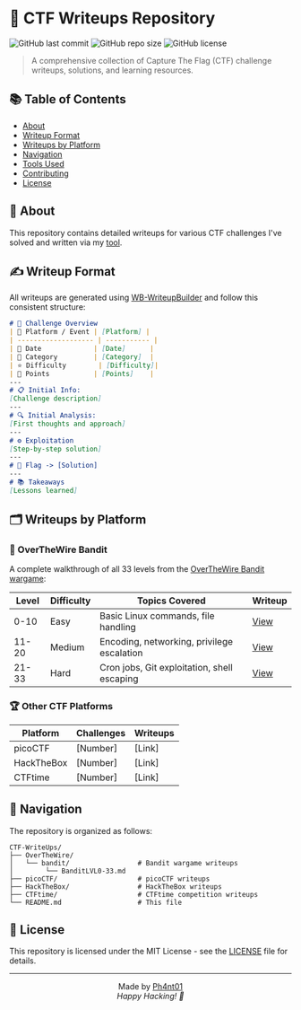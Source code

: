
# 🚩 CTF Writeups Repository

![GitHub last commit](https://img.shields.io/github/last-commit/Ph4nt01/CTF-WriteUps?style=flat-square)
![GitHub repo size](https://img.shields.io/github/repo-size/Ph4nt01/CTF-WriteUps?style=flat-square)
![GitHub license](https://img.shields.io/github/license/Ph4nt01/CTF-WriteUps?style=flat-square)

> A comprehensive collection of Capture The Flag (CTF) challenge writeups, solutions, and learning resources.

## 📚 Table of Contents
- [About](#about)
- [Writeup Format](#writeup-format)
- [Writeups by Platform](#writeups-by-platform)
- [Navigation](#navigation)
- [Tools Used](#tools-used)
- [Contributing](#contributing)
- [License](#license)

## 📖 About
This repository contains detailed writeups for various CTF challenges I've solved and written via my [tool](https://github.com/Ph4nt01/WB-WriteupBuilder).


## ✍️ Writeup Format
All writeups are generated using [WB-WriteupBuilder](https://github.com/Ph4nt01/WB-WriteupBuilder) and follow this consistent structure:

```markdown
# 📌 Challenge Overview
| 🧩 Platform / Event | [Platform] |
| ------------------- | ----------- |
| 📅 Date             | [Date]      |
| 🔰 Category         | [Category]  |
| ⭐ Difficulty        | [Difficulty]|
| 🎯 Points           | [Points]    |
---
# 📋 Initial Info:
[Challenge description]
---
# 🔍 Initial Analysis:
[First thoughts and approach]
---
# ⚙️ Exploitation
[Step-by-step solution]
---
# 🚩 Flag -> [Solution]
---
# 📚 Takeaways
[Lessons learned]
```

## 🗂️ Writeups by Platform

### 🔐 OverTheWire Bandit
A complete walkthrough of all 33 levels from the [OverTheWire Bandit wargame](https://overthewire.org/wargames/bandit/):

| Level | Difficulty | Topics Covered | Writeup |
|-------|------------|----------------|---------|
| 0-10  | Easy       | Basic Linux commands, file handling | [View](./OverTheWire/bandit/) |
| 11-20 | Medium     | Encoding, networking, privilege escalation | [View](./OverTheWire/bandit/) |
| 21-33 | Hard       | Cron jobs, Git exploitation, shell escaping | [View](./OverTheWire/bandit/) |

### 🏆 Other CTF Platforms

| Platform   | Challenges | Writeups |
| ---------- | ---------- | -------- |
| picoCTF    | [Number]   | [Link]   |
| HackTheBox | [Number]   | [Link]   |
| CTFtime    | [Number]   | [Link]   |

## 🧭 Navigation
The repository is organized as follows:
```
CTF-WriteUps/
├── OverTheWire/
│   └── bandit/                 # Bandit wargame writeups
│        └── BanditLVL0-33.md 
├── picoCTF/                    # picoCTF writeups
├── HackTheBox/                 # HackTheBox writeups
├── CTFtime/                    # CTFtime competition writeups
└── README.md                   # This file
```

## 📄 License
This repository is licensed under the MIT License - see the [LICENSE](LICENSE) file for details.

---

<p align="center">
  Made by <a href="https://github.com/Ph4nt01">Ph4nt01</a><br>
  <em>Happy Hacking! 🚀</em>
</p>